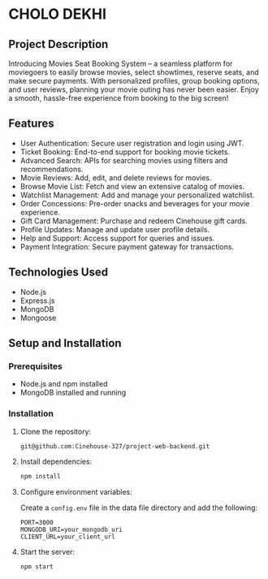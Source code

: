 # CHOLO DEKHI


## Project Description

Introducing Movies Seat Booking System – a seamless platform for moviegoers to easily browse movies, select showtimes, reserve seats, and make secure payments. With personalized profiles, group booking options, and user reviews, planning your movie outing has never been easier. Enjoy a smooth, hassle-free experience from booking to the big screen!

## Features

 - User Authentication: Secure user registration and login using JWT.
 - Ticket Booking: End-to-end support for booking movie tickets.
 - Advanced Search: APIs for searching movies using filters and recommendations.
 - Movie Reviews: Add, edit, and delete reviews for movies.
 - Browse Movie List: Fetch and view an extensive catalog of movies.
 - Watchlist Management: Add and manage your personalized watchlist.
 - Order Concessions: Pre-order snacks and beverages for your movie experience.
 - Gift Card Management: Purchase and redeem Cinehouse gift cards.
 - Profile Updates: Manage and update user profile details.
 - Help and Support: Access support for queries and issues.
 - Payment Integration: Secure payment gateway for transactions.


## Technologies Used

- Node.js
- Express.js
- MongoDB
- Mongoose

## Setup and Installation

### Prerequisites

- Node.js and npm installed
- MongoDB installed and running

### Installation

1. Clone the repository:

    ```bash
    git@github.com:Cinehouse-327/project-web-backend.git
    ```

2. Install dependencies:

    ```bash
    npm install
    ```

3. Configure environment variables:

    Create a `config.env` file in the data file directory and add the following:

    ```env
    PORT=3000
    MONGODB_URI=your_mongodb_uri
    CLIENT_URL=your_client_url
    ```

4. Start the server:

    ```bash
    npm start
    ```



